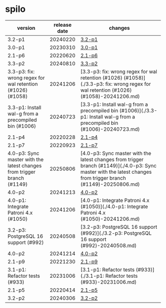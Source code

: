 # spilo	


|version|release date|changes|
|---|---|---|
|3.2-p1|20240220|[3.2-p1](./3.2-p1-20240220.md)|
|3.0-p1|20230310|[3.0-p1](./3.0-p1-20230310.md)|
|2.1-p6|20220620|[2.1-p6](./2.1-p6-20220620.md)|
|3.3-p2|20240810|[3.3-p2](./3.3-p2-20240810.md)|
|3.3-p3: fix: wrong regex for wal retention (#1026) (#1058)|20241206|[3.3-p3: fix: wrong regex for wal retention (#1026) (#1058)](./3.3-p3: fix: wrong regex for wal retention (#1026) (#1058)-20241206.md)|
|3.3-p1: Install wal-g from a precompiled bin (#1006)|20240723|[3.3-p1: Install wal-g from a precompiled bin (#1006)](./3.3-p1: Install wal-g from a precompiled bin (#1006)-20240723.md)|
|2.1-p4|20220228|[2.1-p4](./2.1-p4-20220228.md)|
|2.1-p7|20220923|[2.1-p7](./2.1-p7-20220923.md)|
|4.0-p3: Sync master with the latest changes from trigger branch (#1149)|20250806|[4.0-p3: Sync master with the latest changes from trigger branch (#1149)](./4.0-p3: Sync master with the latest changes from trigger branch (#1149)-20250806.md)|
|4.0-p2|20241213|[4.0-p2](./4.0-p2-20241213.md)|
|4.0-p1: Integrate Patroni 4.x (#1050)|20241206|[4.0-p1: Integrate Patroni 4.x (#1050)](./4.0-p1: Integrate Patroni 4.x (#1050)-20241206.md)|
|3.2-p3: PostgreSQL 16 support (#992)|20240508|[3.2-p3: PostgreSQL 16 support (#992)](./3.2-p3: PostgreSQL 16 support (#992)-20240508.md)|
|4.0-p2|20241214|[4.0-p2](./4.0-p2-20241214.md)|
|2.1-p9|20221230|[2.1-p9](./2.1-p9-20221230.md)|
|3.1-p1: Refactor tests (#933)|20231006|[3.1-p1: Refactor tests (#933)](./3.1-p1: Refactor tests (#933)-20231006.md)|
|2.1-p5|20220414|[2.1-p5](./2.1-p5-20220414.md)|
|3.2-p2|20240306|[3.2-p2](./3.2-p2-20240306.md)|
